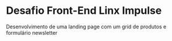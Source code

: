 # Desafio Front-End Linx Impulse
Desenvolvimento de uma landing page com um grid de produtos e formulário newsletter
